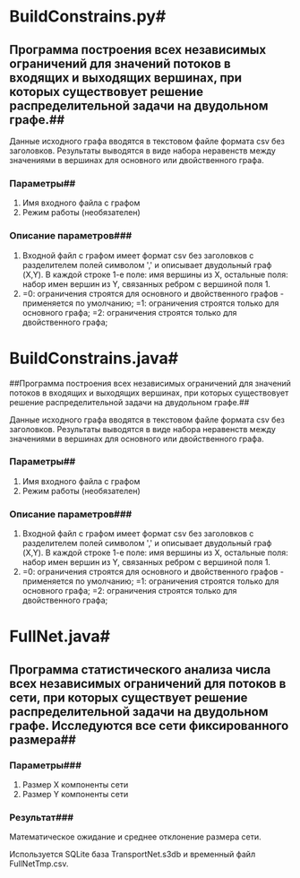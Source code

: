 # BuildConstrains.py#
## Программа построения всех независимых ограничений для значений потоков в входящих и выходящих вершинах, при которых существовует решение  распределительной задачи на двудольном графе.##

Данные исходного графа вводятся в текстовом файле формата csv без заголовков.
Результаты выводятся в виде набора неравенств между значениями в вершинах для основного или двойственного графа.

### Параметры##
1. Имя входного файла с графом
2. Режим работы (необязателен)

### Описание параметров###
1. Входной файл с графом имеет формат csv без заголовков с разделителем полей символом ',' и описывает двудольный граф (X,Y).
   В каждой строке 
	1-е поле: имя вершины из X, 
	остальные поля: набор имен вершин из Y, связанных ребром с вершиной поля 1. 
2. =0: ограничения строятся для основного и двойственного графов - применяется по умолчанию;
   =1: ограничения строятся только для основного графа;
   =2: ограничения строятся только для двойственного графа;

# BuildConstrains.java#
##Программа построения всех независимых ограничений для значений потоков в входящих и выходящих вершинах, при которых существовует решение  распределительной задачи на двудольном графе.##

Данные исходного графа вводятся в текстовом файле формата csv без заголовков.
Результаты выводятся в виде набора неравенств между значениями в вершинах для основного или двойственного графа.

### Параметры##
1. Имя входного файла с графом
2. Режим работы (необязателен)

### Описание параметров###
1. Входной файл с графом имеет формат csv без заголовков с разделителем полей символом ',' и описывает двудольный граф (X,Y).
   В каждой строке 
	1-е поле: имя вершины из X, 
	остальные поля: набор имен вершин из Y, связанных ребром с вершиной поля 1. 
2. =0: ограничения строятся для основного и двойственного графов - применяется по умолчанию;
   =1: ограничения строятся только для основного графа;
   =2: ограничения строятся только для двойственного графа;
   
# FullNet.java#
## Программа статистического анализа числа всех независимых ограничений для потоков в сети, при которых существует решение  распределительной задачи на двудольном графе. Исследуются все сети фиксированного размера##

### Параметры###
1. Размер X компоненты сети
2. Размер Y компоненты сети

### Результат###
Математическое ожидание и среднее отклонение размера сети.
   
Используется SQLite база TransportNet.s3db и временный файл FullNetTmp.csv.
